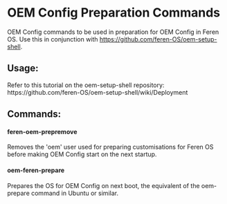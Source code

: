 # OEM Config Preparation Commands
OEM Config commands to be used in preparation for OEM Config in Feren OS. Use this in conjunction with <a href=https://github.com/feren-OS/oem-setup-shell>https://github.com/feren-OS/oem-setup-shell</a>.

<h2>Usage:</h2>
Refer to this tutorial on the oem-setup-shell repository: https://github.com/feren-OS/oem-setup-shell/wiki/Deployment

<h2>Commands:</h2>
<h4>feren-oem-prepremove</h4>
Removes the 'oem' user used for preparing customisations for Feren OS before making OEM Config start on the next startup.

<h4>oem-feren-prepare</h4>
Prepares the OS for OEM Config on next boot, the equivalent of the oem-prepare command in Ubuntu or similar.
